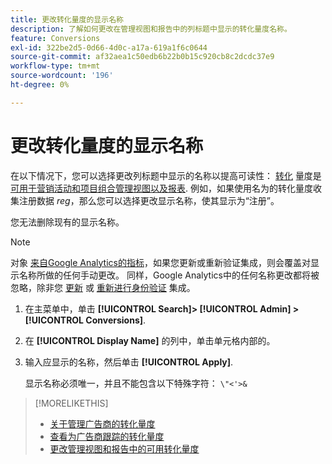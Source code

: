 ```yaml
---
title: 更改转化量度的显示名称
description: 了解如何更改在管理视图和报告中的列标题中显示的转化量度名称。
feature: Conversions
exl-id: 322be2d5-0d66-4d0c-a17a-619a1f6c0644
source-git-commit: af32aea1c50edb6b22b0b15c920cb8c2dcdc37e9
workflow-type: tm+mt
source-wordcount: '196'
ht-degree: 0%

---
```


# 更改转化量度的显示名称

在以下情况下，您可以选择更改列标题中显示的名称以提高可读性： [转化](/help/search-social-commerce/glossary.md#c-d) 量度是 [可用于营销活动和项目组合管理视图以及报表](conversion-metric-edit-available.md). 例如，如果使用名为的转化量度收集注册数据 *reg*，那么您可以选择更改显示名称，使其显示为“注册”。

您无法删除现有的显示名称。

>[!NOTE]
>
>对象 [来自Google Analytics的指标](/help/search-social-commerce/admin/data-sources/data-source-about.md)，如果您更新或重新验证集成，则会覆盖对显示名称所做的任何手动更改。 同样，Google Analytics中的任何名称更改都将被忽略，除非您 [更新](/help/search-social-commerce/admin/data-sources/data-source-edit.md) 或 [重新进行身份验证](/help/search-social-commerce/admin/data-sources/data-source-reauthenticate.md) 集成。

1. 在主菜单中，单击 **[!UICONTROL Search]> [!UICONTROL Admin] >[!UICONTROL Conversions]**.

1. 在 **[!UICONTROL Display Name]** 的列中，单击单元格内部的。

1. 输入应显示的名称，然后单击 **[!UICONTROL Apply]**.

   显示名称必须唯一，并且不能包含以下特殊字符： `\"<'>&`

>[!MORELIKETHIS]
>
>* [关于管理广告商的转化量度](conversion-metric-about.md)
>* [查看为广告商跟踪的转化量度](conversion-metric-view-tracked.md)
>* [更改管理视图和报告中的可用转化量度](conversion-metric-edit-available.md)
